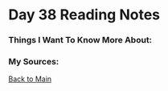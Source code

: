 # Day 38 Reading Notes

### Things I Want To Know More About:


### My Sources:


[Back to Main](README.md)